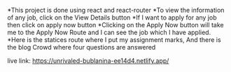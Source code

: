 *This project is done using react and react-router
*To view the information of any job, click on the View Details button
*If I want to apply for any job then click on apply now button
*Clicking on the Apply Now button will take me to the Apply Now Route and I can see the job which I have applied.
\*Here is the statices route where I put my assignment marks, And there is the blog Crowd where four questions are answered

live link: https://unrivaled-bublanina-ee14d4.netlify.app/
